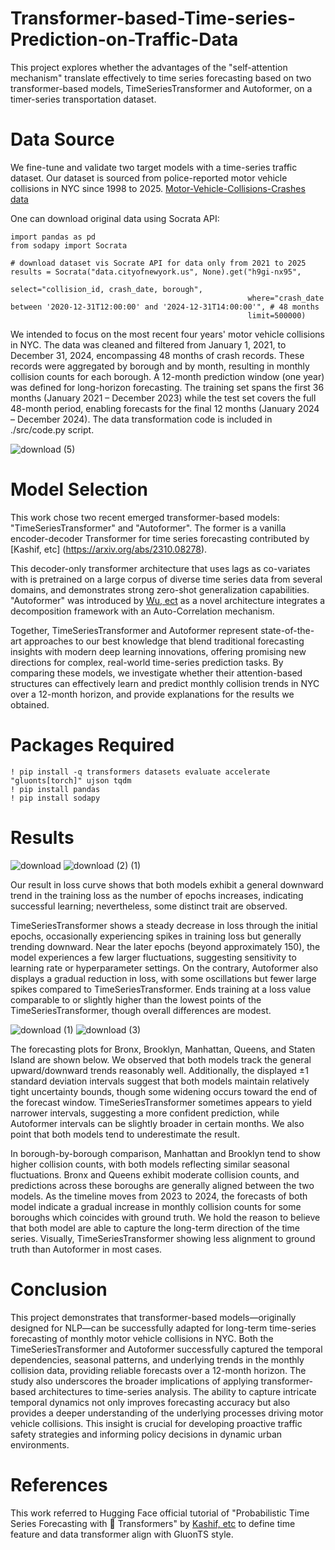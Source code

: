 # Transformer-based-Time-series-Prediction-on-Traffic-Data
This project explores whether the advantages of the "self-attention mechanism" translate effectively to time series forecasting based on two transformer-based models, TimeSeriesTransformer and Autoformer, on a timer-series transportation dataset. 

# Data Source
We fine-tune and validate two target models with a time-series traffic dataset. Our dataset is sourced from police-reported motor vehicle collisions in NYC since 1998 to 2025. [Motor-Vehicle-Collisions-Crashes data](https://data.cityofnewyork.us/Public-Safety/Motor-Vehicle-Collisions-Crashes/h9gi-nx95/about_data)

One can download original data using Socrata API:

```
import pandas as pd
from sodapy import Socrata

# download dataset vis Socrate API for data only from 2021 to 2025
results = Socrata("data.cityofnewyork.us", None).get("h9gi-nx95",
                                                     select="collision_id, crash_date, borough",
                                                     where="crash_date between '2020-12-31T12:00:00' and '2024-12-31T14:00:00'", # 48 months
                                                     limit=500000)
```

We intended to focus on the most recent four years' motor vehicle collisions in NYC. The data was cleaned and filtered from January 1, 2021, to December 31, 2024, encompassing 48 months of crash records. These records were aggregated by borough and by month, resulting in monthly collision counts for each borough. A 12-month prediction window (one year) was defined for long-horizon forecasting. The training set spans the first 36 months (January 2021 – December 2023) while the test set covers the full 48-month period, enabling forecasts for the final 12 months (January 2024 – December 2024). The data transformation code is included in ./src/code.py script.

![download (5)](https://github.com/user-attachments/assets/91063f9f-3940-4d93-a03d-f1b2b95ece67)

#  Model Selection

This work chose two recent emerged transformer-based models: "TimeSeriesTransformer" and "Autoformer". The former is a vanilla encoder-decoder Transformer for time series forecasting contributed by [Kashif, etc] (https://arxiv.org/abs/2310.08278). 

This decoder-only transformer architecture that uses lags as co-variates with is pretrained on a large corpus of diverse time series data from several domains, and demonstrates strong zero-shot generalization capabilities.  "Autoformer" was introduced by [Wu, ect](https://arxiv.org/abs/2106.13008) as a novel architecture integrates a decomposition framework with an Auto-Correlation mechanism.

Together, TimeSeriesTransformer and Autoformer represent state-of-the-art approaches to our best knowledge that blend traditional forecasting insights with modern deep learning innovations, offering promising new directions for complex, real-world time-series prediction tasks. By comparing these models, we investigate whether their attention-based structures can effectively learn and predict monthly collision trends in NYC over a 12-month horizon, and provide explanations for the results we obtained.

# Packages Required

```
! pip install -q transformers datasets evaluate accelerate "gluonts[torch]" ujson tqdm
! pip install pandas
! pip install sodapy
```

# Results

![download](https://github.com/user-attachments/assets/e99bdb13-eca6-448d-9425-975e27a43134)
![download (2) (1)](https://github.com/user-attachments/assets/787d404c-3829-4ea7-9c1c-84bb5a70cb64)

Our result in loss curve shows that both models exhibit a general downward trend in the training loss as the number of epochs increases, indicating successful learning; nevertheless, some distinct trait are observed.

TimeSeriesTransformer shows a steady decrease in loss through the initial epochs, occasionally experiencing spikes in training loss but generally trending downward. Near the later epochs (beyond approximately 150), the model experiences a few larger fluctuations, suggesting sensitivity to learning rate or hyperparameter settings. On the contrary, Autoformer also displays a gradual reduction in loss, with some oscillations but fewer large spikes compared to TimeSeriesTransformer. Ends training at a loss value comparable to or slightly higher than the lowest points of the TimeSeriesTransformer, though overall differences are modest.

![download (1)](https://github.com/user-attachments/assets/baf2fb93-2af6-4eac-a9ee-149855dcfde4)
![download (3)](https://github.com/user-attachments/assets/6f8e86c5-fe3a-4ef2-88df-143b63138890)


The forecasting plots for Bronx, Brooklyn, Manhattan, Queens, and Staten Island are shown below. We observed that both models track the general upward/downward trends reasonably well. Additionally, the displayed ±1 standard deviation intervals suggest that both models maintain relatively tight uncertainty bounds, though some widening occurs toward the end of the forecast window. TimeSeriesTransformer sometimes appears to yield narrower intervals, suggesting a more confident prediction, while Autoformer intervals can be slightly broader in certain months. We also point that both models tend to underestimate the result.

In borough-by-borough comparison, Manhattan and Brooklyn tend to show higher collision counts, with both models reflecting similar seasonal fluctuations. Bronx and Queens exhibit moderate collision counts, and predictions across these boroughs are generally aligned between the two models. As the timeline moves from 2023 to 2024, the forecasts of both model indicate a gradual increase in monthly collision counts for some boroughs which coincides with ground truth. We hold the reason to believe that both model are able to capture the  long-term direction of the time series. Visually, TimeSeriesTransformer showing less alignment to ground truth than Autoformer in most cases. 

# Conclusion

This project demonstrates that transformer-based models—originally designed for NLP—can be successfully adapted for long-term time-series forecasting of monthly motor vehicle collisions in NYC. Both the TimeSeriesTransformer and Autoformer successfully captured the temporal dependencies, seasonal patterns, and underlying trends in the monthly collision data, providing reliable forecasts over a 12-month horizon. The study also underscores the broader implications of applying transformer-based architectures to time-series analysis. The ability to capture intricate temporal dynamics not only improves forecasting accuracy but also provides a deeper understanding of the underlying processes driving motor vehicle collisions. This insight is crucial for developing proactive traffic safety strategies and informing policy decisions in dynamic urban environments.

# References

This work referred to Hugging Face official tutorial of "Probabilistic Time Series Forecasting with 🤗 Transformers" by [Kashif, etc](https://huggingface.co/blog/time-series-transformers) to define time feature and data transformer align with GluonTS style. 
